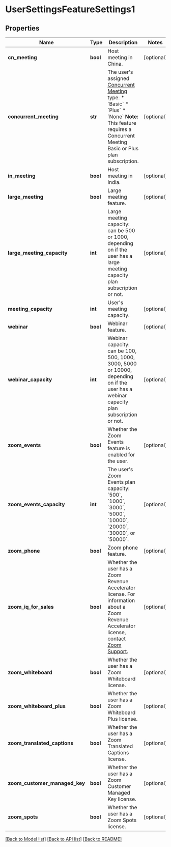 # UserSettingsFeatureSettings1

## Properties
Name | Type | Description | Notes
------------ | ------------- | ------------- | -------------
**cn_meeting** | **bool** | Host meeting in China. | [optional] 
**concurrent_meeting** | **str** | The user&#x27;s assigned [Concurrent Meeting](https://support.zoom.us/hc/en-us/articles/206122046) type:  * &#x60;Basic&#x60;  * &#x60;Plus&#x60;  * &#x60;None&#x60;    **Note:** This feature requires a Concurrent Meeting Basic or Plus plan subscription. | [optional] 
**in_meeting** | **bool** | Host meeting in India. | [optional] 
**large_meeting** | **bool** | Large meeting feature. | [optional] 
**large_meeting_capacity** | **int** | Large meeting capacity: can be 500 or 1000, depending on if the user has a large meeting capacity plan subscription or not. | [optional] 
**meeting_capacity** | **int** | User&#x27;s meeting capacity. | [optional] 
**webinar** | **bool** | Webinar feature. | [optional] 
**webinar_capacity** | **int** | Webinar capacity: can be 100, 500, 1000, 3000, 5000 or 10000, depending on if the user has a webinar capacity plan subscription or not. | [optional] 
**zoom_events** | **bool** | Whether the Zoom Events feature is enabled for the user. | [optional] 
**zoom_events_capacity** | **int** | The user&#x27;s Zoom Events plan capacity: &#x60;500&#x60;, &#x60;1000&#x60;, &#x60;3000&#x60;, &#x60;5000&#x60;, &#x60;10000&#x60;, &#x60;20000&#x60;, &#x60;30000&#x60;, or &#x60;50000&#x60;. | [optional] 
**zoom_phone** | **bool** | Zoom phone feature. | [optional] 
**zoom_iq_for_sales** | **bool** | Whether the user has a Zoom Revenue Accelerator license. For information about a Zoom Revenue Accelerator license, contact [Zoom Support](https://support.zoom.us/hc/en-us/articles/201362003). | [optional] 
**zoom_whiteboard** | **bool** | Whether the user has a Zoom Whiteboard license. | [optional] 
**zoom_whiteboard_plus** | **bool** | Whether the user has a Zoom Whiteboard Plus license. | [optional] 
**zoom_translated_captions** | **bool** | Whether the user has a Zoom Translated Captions license. | [optional] 
**zoom_customer_managed_key** | **bool** | Whether the user has a Zoom Customer Managed Key license. | [optional] 
**zoom_spots** | **bool** | Whether the user has a Zoom Spots license. | [optional] 

[[Back to Model list]](../README.md#documentation-for-models) [[Back to API list]](../README.md#documentation-for-api-endpoints) [[Back to README]](../README.md)

